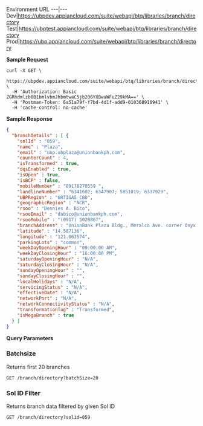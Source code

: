 Environment URL
---|---
Dev|https://ubpdev.appiancloud.com/suite/webapi/btq/libraries/branch/directory
Test|https://ubptest.appiancloud.com/suite/webapi/btq/libraries/branch/directory
Prod|https://ubp.appiancloud.com/suite/webapi/btq/libraries/branch/directory

**Sample Request**

```curl
curl -X GET \
  https://ubpdev.appiancloud.com/suite/webapi/btq/libraries/branch/directory \
  -H 'Authorization: Basic ZGRhdmlzb0B1bmlvbmJhbmtwaC5jb206YXBwaWFuZ29kMA==' \
  -H 'Postman-Token: 6a51a79f-f7bd-4d1f-add9-010368910941' \
  -H 'cache-control: no-cache'
```

**Sample Response**

```json
{
  "branchDetails" : [ {
    "solId" : "059",
    "name" : "Plaza",
    "email" : "ubp.ubplaza@unionbankph.com",
    "counterCount" : 4,
    "isTransformed" : true,
    "dqsEnabled" : true,
    "isOpen" : true,
    "isBCP" : false,
    "mobileNumber" : "09178270559 ",
    "landlineNumber" : "6341602; 6347907; 5851019; 6337929",
    "UBPRegion" : "ORTIGAS CBD",
    "geographicRegion" : "NCR",
    "rsoo" : "Dennies A. Bico",
    "rsooEmail" : "dabico@unionbankph.com",
    "rsooMobile" : "(0917) 5020867",
    "branchAddress" : "UnionBank Plaza Bldg., Meralco Ave. corner Onyx St., Pasig City",
    "latitude" : "14.587136",
    "longitude" : "121.063574",
    "parkingLots" : "common",
    "weekDayOpeningHour" : "09:00:00 AM",
    "weekDayClosingHour" : "16:00:00 PM",
    "saturdayOpeningHour" : "N/A",
    "saturdayClosingHour" : "N/A",
    "sundayOpeningHour" : "",
    "sundayClosingHour" : "",
    "localHolidays" : "N/A",
    "servicingStatus" : "N/A",
    "effectiveDate" : "N/A",
    "networkPort" : "N/A",
    "networkConnectivityStatus" : "N/A",
    "transformationTag" : "Transformed",
    "isMegaBranch" : true
  } ]
}
```

**Query Parameters**

### Batchsize
Returns first 20 branches
```batchSize
GET /branch/directory?batchSize=20
```

### Sol ID Filter
Returns branch data filtered by given Sol ID
```solId
GET /branch/directory?solid=059
```